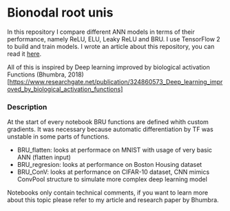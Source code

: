 # Bionodal root unis
In this repository I compare different ANN models in terms of their performance, namely ReLU, ELU, Leaky ReLU and BRU. I use TensorFlow 2 to build and train models. I wrote an article about this repository, you can read it [here](https://www.linkedin.com/pulse/new-group-state-of-the-art-activation-functions-marek-kanc%25C3%25ADr/).

All of this is inspired by Deep learning improved by biological activation Functions (Bhumbra, 2018)
[https://www.researchgate.net/publication/324860573_Deep_learning_improved_by_biological_activation_functions]

### Description
At the start of every notebook BRU functions are defined whith custom gradients. It was necessary because automatic differentiation by TF was unstable in some parts of functions.

 * BRU_flatten: looks at performace on MNIST with usage of very basic ANN (flatten input)
 * BRU_regresion: looks at performance on Boston Housing dataset
 * BRU_ConV: looks at performance on CIFAR-10 dataset, CNN mimics ConvPool structure to simulate more complex deep learning model
 
Notebooks only contain technical comments, if you want to learn more about this topic please refer to my article and research paper by Bhumbra. 
